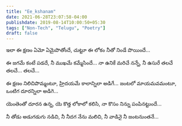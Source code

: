```yaml
---
title: "Ee_kshanam"
date: 2021-06-28T23:07:58-04:00
publishdate: 2019-08-14T10:00:50+05:30
tags: ["Non-Tech", "Telugu", "Poetry"]
draft: false
---
```


ఇలా ఈ క్షణం ఏమో ఏమైపొతోందే,
చుట్టూ ఈ లోకం నీతో నిండే పొయిందే…

ఈ జగమే కంటే పడదే,
నీ ముఖమే కమ్మేసిందే…
నా ఉనికే మరిచే నన్నే,
నీ ఉసురే తలచే తలచే…
తలచే...

ఈ క్షణం నిలిచిపొమ్మంటూ,
హ్రిదయమే కాలాన్నిలా అడిగే…
జంటలో మాయమవమంటూ,
ఒంటిగ దూరన్నిలా అడిగె…

యెంతెంతో దూరన ఉన్న,
యె కొత్త లోకాలో కలిసి,
నా కొసం నిన్ను పంపినట్టుందే…

నీ తోడు అడుగడుగు నడిచి,
నీ నీదగ నేను మలిచి,
నీ వాడినై నీ జంటనుంతనే…
